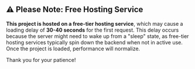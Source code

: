 
## ⚠️ Please Note: Free Hosting Service

**This project is hosted on a free-tier hosting service**, which may cause a loading delay of **30-40 seconds** for the first request. This delay occurs because the server might need to wake up from a "sleep" state, as free-tier hosting services typically spin down the backend when not in active use. Once the project is loaded, performance will normalize.

Thank you for your patience!
